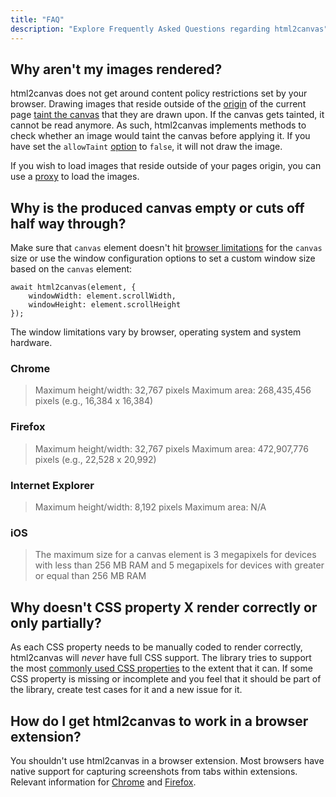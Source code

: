 ```yaml
---
title: "FAQ"
description: "Explore Frequently Asked Questions regarding html2canvas"
---
```


## Why aren't my images rendered?
html2canvas does not get around content policy restrictions set by your browser. Drawing images that reside outside of 
the [origin](https://developer.mozilla.org/en-US/docs/Web/Security/Same-origin_policy) of the current page [taint the 
canvas](https://developer.mozilla.org/en-US/docs/Web/HTML/CORS_enabled_image#What_is_a_tainted_canvas) that they are drawn upon. If the canvas gets tainted, it cannot be read anymore. As such, html2canvas implements 
methods to check whether an image would taint the canvas before applying it. If you have set the `allowTaint` 
[option](./configuration) to `false`, it will not draw the image.

If you wish to load images that reside outside of your pages origin, you can use a [proxy](./proxy) to load the images.

## Why is the produced canvas empty or cuts off half way through?
Make sure that `canvas` element doesn't hit [browser limitations](https://stackoverflow.com/questions/6081483/maximum-size-of-a-canvas-element) for the `canvas` size or use the window configuration options to set a custom window size based on the `canvas` element:
```
await html2canvas(element, {
    windowWidth: element.scrollWidth,
    windowHeight: element.scrollHeight
});
```
The window limitations vary by browser, operating system and system hardware.

### Chrome
> Maximum height/width: 32,767 pixels
> Maximum area: 268,435,456 pixels (e.g., 16,384 x 16,384)

### Firefox
> Maximum height/width: 32,767 pixels
> Maximum area: 472,907,776 pixels (e.g., 22,528 x 20,992)

### Internet Explorer
> Maximum height/width: 8,192 pixels
> Maximum area: N/A

### iOS
> The maximum size for a canvas element is 3 megapixels for devices with less than 256 MB RAM and 5 megapixels for devices with greater or equal than 256 MB RAM

## Why doesn't CSS property X render correctly or only partially?
As each CSS property needs to be manually coded to render correctly, html2canvas will *never* have full CSS support. 
The library tries to support the most [commonly used CSS properties](./features) to the extent that it can. If some CSS property 
is missing or incomplete and you feel that it should be part of the library, create test cases for it and a new issue for it.

## How do I get html2canvas to work in a browser extension?
You shouldn't use html2canvas in a browser extension. Most browsers have native support for capturing screenshots from 
tabs within extensions. Relevant information for [Chrome](https://developer.chrome.com/extensions/tabs#method-captureVisibleTab) and 
[Firefox](https://developer.mozilla.org/en-US/docs/Web/API/CanvasRenderingContext2D#drawWindow()).
